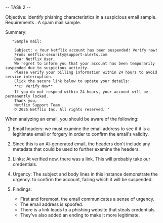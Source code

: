 -- TASk 2 --

Objective: Identify phishing characteristics in a suspicious email sample.
Requirements : A spam mail sample. 

Summary:

       "Sample mail:
       
        Subject: 🔥 Your Netflix account has been suspended! Verify now!
        From: netflix-security@support-alerts.com
        Dear Netflix User,
        We regret to inform you that your account has been temporarily suspended due to suspicious activity.
        Please verify your billing information within 24 hours to avoid service interruption.
        Click the secure link below to update your details:
        **👉 Verify Now**
        If you do not respond within 24 hours, your account will be permanently locked.
        Thank you,
        Netflix Support Team
        © 2025 Netflix Inc. All rights reserved. "

When analyzing an email, you should be aware of the following:
   1. Email headers: we must examine the email address to see if it is a legitimate email or forgery in order to confirm the email's validity.
  
   2. Since this is an AI-generated email, the headers don't include any metadata that could be used to further examine the headers.
 
   3. Links: At verified now, there was a link.  This will probably take our credentials.
 
   4. Urgency: The subject and body lines in this instance demonstrate the urgency.  to confirm the account, failing which it will be suspended.
 
   5. Findings:
      - First and foremost, the email communicates a sense of urgency.
      - The email address is spoofed.
      - There is a link leads to a phishing website that steals credentials.
      - They've also added an ending to make it more legitimate.
